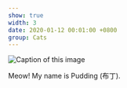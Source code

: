 ```yaml
---
show: true
width: 3
date: 2020-01-12 00:01:00 +0800
group: Cats
---
```

<div>
    <img data-src="{{ 'assets/images/etc/pudding-3.jpg' | relative_url }}" class="lazy w-100 rounded" data-toggle="tooltip" data-placement="top" title="Caption of this image">
      <div class="card-body">
    <p class="card-text">
      Meow! My name is Pudding (布丁).
    </p>
</div>
